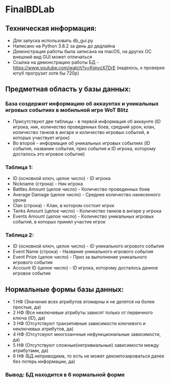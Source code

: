 # FinalBDLab

## Техническая информация:

- Для запуска использовать db_gui.py
- Написано на Python 3.8.2 за день до дедлайна
- Демонстрация работы была записана на macOS, на других ОС внешний вид GUI может отличаться
- Ссылка на демонстрацию работы БД - https://www.youtube.com/watch?v=KjjpycX7DrE (надеюсь, к проверке ютуб прогрузит хотя бы 720р)

## Предметная область у базы данных:
### База создержит информацию об аккаунтах и уникальных игровых событиях в мобильной игре WoT Blitz
- Присутствуют две таблицы - в первой информация об аккаунте (ID игрока, ник, количество проведенных боев, средний урон, клан, количество танков в ангаре и количество игровых событий, в которых участвует игрок)
- Во второй - информация об уникальных игровых событиях (ID события, название события, приз события и ID игрока, которому досталось это игровое событие)

### Таблица 1:
- ID (основной ключ, целое число) - ID игрока
- Nickname (строка) - Ник игрока
- Battles Amount (целое число) - Количество проведенных боев
- Average Damage (целое число) - Среднее количество нанесенного урона
- Clan (строка) - Клан, в котором состоит игрок
- Tanks Amount (целое число) - Количество танков в ангаре у игрока
- Events Amount (целое число) - Количество уникальных игровых событий, в которых принял участие игрок

### Таблица 2: 
- ID (основной ключ, целое число) - ID уникального игрового события
- Event Name (строка) - Название уникального игрового события
- Event Prize (целое число) - Приз за выполнение уникального игрового события
- Account ID (целое число) - ID игрока, которому досталось данное игровое событие


## Нормальные формы базы данных:
- 1 НФ (Значения всех атрибутов атомарны и не делятся на более простые, да)
- 2 НФ (Все неключевые атрибуты зависят только от первичного ключа (ID), да)
- 3 НФ (Отсутствуют транзитивные зависимости ключевого и неключевых атрибутов, да)
- 4 НФ (Отсутсвуют многозанчные нефункциональные зависимости, да)
- 5 НФ (Отсутствуют сложные(нетривиальные) зависимости между атрибутами, да)
- 6 НФ (БД неприводима, то есть не может декомпозироваться далее без потерь информации, да)
### Вывод: БД находится в 6 нормальной форме

